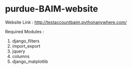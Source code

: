 # purdue-BAIM-website

Website Link : http://testaccountbaim.pythonanywhere.com/

Required Modules : 
1.  django_filters
2.  import_export
3.  jquery
4.  columns
5.  django_matplotlib
